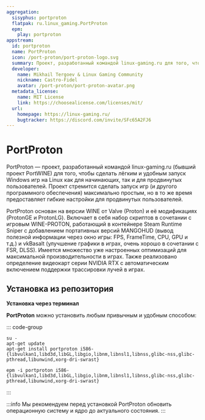 ```yaml
---
aggregation:
  sisyphus: portproton
  flatpak: ru.linux_gaming.PortProton
  epm:
    play: portproton
appstream:
  id: portproton
  name: PortProton
  icon: /port-proton/port-proton-logo.svg
  summary: Проект, разработанный командой linux-gaming.ru для того, чтобы сделать лёгким и удобным запуск Windows игр.
  developer:
    name: Mikhail Tergoev & Linux Gaming Community
    nickname: Castro-Fidel
    avatar: /port-proton/port-proton-avatar.png
  metadata_license:
    name: MIT License
    link: https://choosealicense.com/licenses/mit/
  url:
    homepage: https://linux-gaming.ru/
    bugtracker: https://discord.com/invite/SFc65A2FJ6
---
```


# PortProton

PortProton — проект, разработанный командой linux-gaming.ru (бывший проект PortWINE) для того, чтобы сделать лёгким и удобным запуск Windows игр на Linux как для начинающих, так и для продвинутых пользователей. Проект стремится сделать запуск игр (и другого программного обеспечения) максимально простым, но в то же время предоставляет гибкие настройки для продвинутых пользователей.

PortProton основан на версии WINE от Valve (Proton) и её модификациях (ProtonGE и ProtonLG). Включает в себя набор скриптов в сочетании с игровым WINE-PROTON, работающий в контейнере Steam Runtime Sniper с добавлением портативных версий MANGOHUD (вывод полезной информации через окно игры: FPS, FrameTime, CPU, GPU и т.д.) и vkBasalt (улучшение графики в играх, очень хорошо в сочетании с FSR, DLSS). Имеется множество уже настроенных оптимизаций для максимальной производительности в играх.
Также реализовано определение видеокарт серии NVIDIA RTX с автоматическим включением поддержки трассировки лучей в играх.

## Установка из репозитория

**Установка через терминал**

**PortProton** можно установить любым привычным и удобным способом:

::: code-group

```shell[apt-get]
su -
apt-get update
apt-get install portproton i586-{libvulkan1,libd3d,libGL,libgio,libnm,libnsl1,libnss,glibc-nss,glibc-pthread,libunwind,xorg-dri-swrast}
```

```shell[epm]
epm -i portproton i586-{libvulkan1,libd3d,libGL,libgio,libnm,libnsl1,libnss,glibc-nss,glibc-pthread,libunwind,xorg-dri-swrast}
```

:::

:::info
Мы рекомендуем перед установкой PortProton обновить операционную систему и ядро до актуального состояния.
:::

<!--@include: @apps/_parts/install/content-epm-play.md -->
<!--@include: @apps/_parts/install/content-flatpak.md-->
